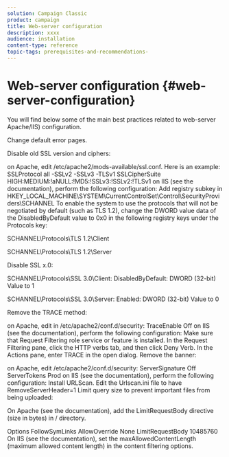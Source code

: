 ```yaml
---
solution: Campaign Classic
product: campaign
title: Web-server configuration
description: xxxx
audience: installation
content-type: reference
topic-tags: prerequisites-and-recommendations-
---
```


# Web-server configuration {#web-server-configuration}

You will find below some of the main best practices related to web-server Apache/IIS) configuration.

Change default error pages.

Disable old SSL version and ciphers:

on Apache, edit /etc/apache2/mods-available/ssl.conf. Here is an example:
SSLProtocol all -SSLv2 -SSLv3 -TLSv1
SSLCipherSuite HIGH:MEDIUM:!aNULL:!MD5:!SSLv3:!SSLv2:!TLSv1
on IIS (see the documentation), perform the following configuration:
Add registry subkey in HKEY_LOCAL_MACHINE\SYSTEM\CurrentControlSet\Control\SecurityProviders\SCHANNEL
To enable the system to use the protocols that will not be negotiated by default (such as TLS 1.2), change the DWORD value data of the DisabledByDefault value to 0x0 in the following registry keys under the Protocols key:

SCHANNEL\Protocols\TLS 1.2\Client

SCHANNEL\Protocols\TLS 1.2\Server

Disable SSL x.0:

SCHANNEL\Protocols\SSL 3.0\Client: DisabledByDefault: DWORD (32-bit) Value to 1

SCHANNEL\Protocols\SSL 3.0\Server: Enabled: DWORD (32-bit) Value to 0

Remove the TRACE method:

on Apache, edit in /etc/apache2/conf.d/security: TraceEnable Off
on IIS (see the documentation), perform the following configuration:
Make sure that Request Filtering role service or feature is installed.
In the Request Filtering pane, click the HTTP verbs tab, and then click Deny Verb. In the Actions pane, enter TRACE in the open dialog.
Remove the banner:

on Apache, edit /etc/apache2/conf.d/security:
ServerSignature Off
ServerTokens Prod
on IIS (see the documentation), perform the following configuration:
Install URLScan.
Edit the Urlscan.ini file to have RemoveServerHeader=1
Limit query size to prevent important files from being uploaded:

On Apache (see the documentation), add the LimitRequestBody directive (size in bytes) in / directory.

<Directory />
        Options FollowSymLinks
        AllowOverride None
        LimitRequestBody 10485760
</Directory>
On IIS (see the documentation), set the maxAllowedContentLength (maximum allowed content length) in the content filtering options.
